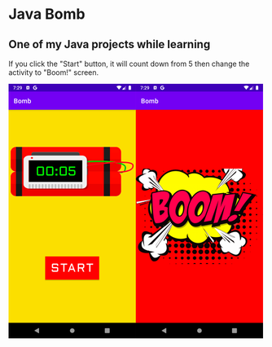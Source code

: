 # Java Bomb
## One of my Java projects while learning <br>
If you click the "Start" button, it will count down from 5 then change the activity to "Boom!" screen.

<img src="https://raw.githubusercontent.com/isikenes/javabomb/main/ss.png" width=500>